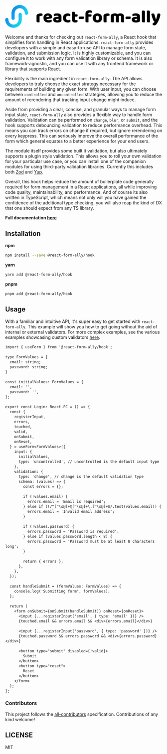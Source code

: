 <picture>
  <source media="(prefers-color-scheme: light)" srcset="./docs/public/default-dark.svg">
  <img src="./docs/public/default.svg" width="500" alt="react-form-ally logo">
</picture>

Welcome and thanks for checking out `react-form-ally`, a React hook that simplifies form handling in React applications.
`react-form-ally` provides developers with a simple and easy-to-use API to manage form state, validation, and
submission logic. It is highly customizable, and you can configure it to work with any form validation library or
schema. It is also framework-agnostic, and you can use it with any frontend framework or library that supports React.

Flexibility is the main ingredient in `react-form-ally`. The API allows developers to truly choose the exact strategy
necessary for the requirements of building any given form. With user input, you can choose between `controlled` and
`uncontrolled` strategies, allowing you to reduce the amount of rerendering that tracking input change might induce.

Aside from providing a clear, concise, and granular ways to manage form input state, `react-form-ally` also provides
a flexible way to handle form validation. Validation can be performed on `change`, `blur`, or `submit`, and the hook
supports debouncing validation to reduce performance overhead. This means you can track errors on change if required,
but ignore rerendering on every keypress. This can seriously improve the overall performance of the form which general
equates to a better experience for your end users.

The module itself provides some built it validation, but also ultimately supports a plugin style validation. This
allows you to roll your own validation for your particular use case, or you can install one of the companion modules
for using third-party validation libraries. Currently this includes both [Zod](https://zod.dev) and
[Yup](https://github.com/jquense/yup).

Overall, this hook helps reduce the amount of boilerplate code generally required for form management in a React
applications, all while improving code quality, maintainability, and performance. And of course its also written in
TypeScript, which means not only will you have gained the confidence of the additional type checking, you will also
reap the kind of DX that one should expect from any TS library.

**Full documentation [here](https://react-form-ally-docs.vercel.app/)**

## Installation
**npm**
```bash copy
npm install --save @react-form-ally/hook
```
**yarn**
```bash copy
yarn add @react-form-ally/hook
```
**pnpm**
```bash copy
pnpm add @react-form-ally/hook
```

## Usage
With a familiar and intuitive API, it's super easy to get started with `react-form-ally`. This example will show you
how to get going without the aid of internal or external validators. For more complex examples, see the various examples
showcasing custom validators [here](https://github.com/platypusrex/react-form-ally/tree/master/examples/form-hook).

```tsx filename="Login.tsx"
import { useForm } from '@react-form-ally/hook';

type FormValues = {
  email: string;
  password: string;
}

const initialValues: FormValues = {
  email: '',
  password: '',
};

export const Login: React.FC = () => {
  const {
    registerInput,
    errors,
    touched,
    valid,
    onSubmit,
    onReset,
  } = useForm<FormValues>({
    input: {
      initialValues,
      type: 'uncontrolled', // uncontrolled is the default input type
    },
    validation: {
      type: 'change', // change is the default validation type
      schema: (values) => {
        const errors = {};

        if (!values.email) {
          errors.email = 'Email is required';
        } else if (!/^[^\s@]+@[^\s@]+\.[^\s@]+$/.test(values.email)) {
          errors.email = 'Invalid email address';
        }

        if (!values.password) {
          errors.password = 'Password is required';
        } else if (values.password.length < 8) {
          errors.password = 'Password must be at least 8 characters long';
        }

        return { errors };
      },
    },
  });

  const handleSubmit = (formValues: FormValues) => {
    console.log('Submitting form', formValues);
  };

  return (
    <form onSubmit={onSubmit(handleSubmit)} onReset={onReset}>
      <input {...registerInput('email', { type: 'email' })} />
      {touched.email && errors.email && <div>{errors.email}</div>}

      <input {...registerInput('password', { type: 'password' })} />
      {touched.password && errors.password && <div>{errors.password}</div>}

      <button type="submit" disabled={!valid}>
        Submit
      </button>
      <button type="reset">
        Reset
      </button>
    </form>
  );
};
```

### Contributors
This project follows the [all-contributors](https://github.com/all-contributors/all-contributors) specification. Contributions of any kind welcome!

## LICENSE
MIT
